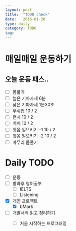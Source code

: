 ```yaml
---
layout: post
title:  "TODO check"
date:   2016-01-20
type: daily
category: TODO
tag:
---
```


# 매일매일 운동하기

## 오늘 운동 패스..

- [ ] 몸풀기
- [ ] 높은 기마자세 6분
- [ ] 낮은 기마자세 1분30초
- [ ] 푸쉬업 10 / 2
- [ ] 런치 10 / 2
- [ ] 버피 10 / 2
- [ ] 윗몸 일으키기 -1 10 / 2
- [ ] 윗몸 일으키기 -2 10 / 2
- [ ] 마무리 몸풀기

# Daily TODO

- [ ] 운동
- [ ] 방과후 영어공부
	- [ ] IELTS
	- [ ] Listening
- [x] 개인 프로젝트
	- [x] bMark
- [ ] 개발서적 읽고 정리하기
	- [ ] 처음 시작하는 프로그래밍




